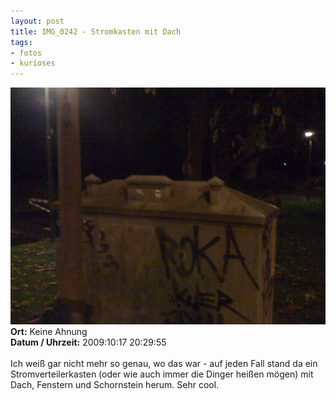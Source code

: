 ```yaml
--- 
layout: post
title: IMG_0242 - Stromkasten mit Dach
tags: 
- fotos
- kurioses
---
```

<img src="/uploads/images/2010_05/IMG_0242.jpg" alt="IMG_0242 - Stromkasten mit Dach" class="aligncenter" /><br />
<strong>Ort:</strong> Keine Ahnung<br />
<strong>Datum / Uhrzeit:</strong> 2009:10:17 20:29:55<br />
<br />
Ich weiß gar nicht mehr so genau, wo das war - auf jeden Fall stand da ein Stromverteilerkasten (oder wie auch immer die Dinger heißen mögen) mit Dach, Fenstern und Schornstein herum. Sehr cool.
